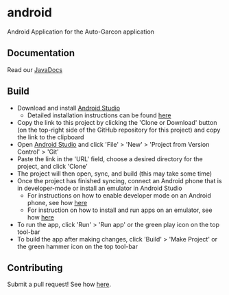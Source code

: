 # android
Android Application for the Auto-Garcon application

## Documentation
Read our [JavaDocs](https://auto-garcon.github.io/android/)

## Build
* Download and install [Android Studio](https://developer.android.com/studio)
  * Detailed installation instructions can be found [here](https://developer.android.com/studio/install)
* Copy the link to this project by clicking the 'Clone or Download' button (on the top-right side of the GitHub repository for this project) and copy the link to the clipboard
* Open [Android Studio](https://developer.android.com/studio) and click 'File' > 'New' > 'Project from Version Control' > 'Git' 
* Paste the link in the 'URL' field, choose a desired directory for the project, and click 'Clone'
* The project will then open, sync, and build (this may take some time)
* Once the project has finished syncing, connect an Android phone that is in developer-mode or install an emulator in Android Studio
  * For instructions on how to enable developer mode on an Android phone, see how [here](https://developer.android.com/studio/debug/dev-options)
  * For instruction on how to install and run apps on an emulator, see how [here](https://developer.android.com/studio/run/emulator)
* To run the app, click 'Run' > 'Run app' or the green play icon on the top tool-bar
* To build the app after making changes, click 'Build' > 'Make Project' or the green hammer icon on the top tool-bar

## Contributing
Submit a pull request! See how [here](https://zachmsorenson.github.io/tutorials/github). 

